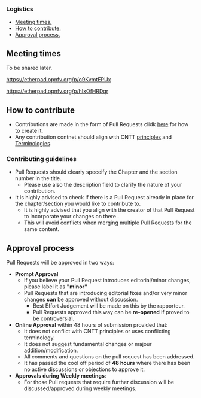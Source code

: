 ### Logistics
* [Meeting times.](#meeting_times)
* [How to contribute.](#how_to_contribute)
* [Approval process.](#approval_process)

<a name="meeeting_times"></a>
## Meeting times
To be shared later.

https://etherpad.opnfv.org/p/o9KvmtEPUx

https://etherpad.opnfv.org/p/hIxOfHRDqr

<a name="how_to_contribute"></a>
## How to contribute
- Contributions are made in the form of Pull Requests clidk [here](../artifacts/CNTT_GitHub_Technical_WG_Process.pptx) for how to create it.
- Any contribution contnet should align with CNTT [principles](../doc/ref_model/chapters/chapter01.md#1.4) and [Terminologies](../doc/ref_model/chapters/chapter01.md#1.3).

### Contributing guidelines
- Pull Requests should clearly speceify the Chapter and the section number in the title.
  - Please use also the description field to clarify the nature of your contribution.
- It is highly advised to check if there is a Pull Request already in place for the chapter/section you would like to contribute to.
  - It is highly advised that you align with the creator of that Pull Request to incorporate your changes on there .
  - This will avoid conflicts when merging multiple Pull Requests for the same content.

<a name="approval_process"></a>
## Approval process
Pull Requests will be approved in two ways:
- **Prompt Approval**
  - If you believe your Pull Request introduces editorial/minor changes, please label it as **"minor"**
  - Pull Requests that are introducing editorial fixes and/or very minor changes **can** be approved without discussion.
    - Best Effort Judgement will be made on this by the rapporteur.
    - Pull Requests approved this way can be **re-opened** if proved to be controversial.
- **Online Approval** within 48 hours of submission provided that:
  - It does not conflict with CNTT principles or uses conflicting terminology.
  - It does not suggest fundamental changes or majour addition/modification.
  - All comments and questions on the pull request has been addressed.
  - It has passed the cool off period of **48 hours** where there has been no active discussions or objections to approve it.
- **Approvals during Weekly meetings**:
  - For those Pull requests that require further discussion will be discussed/approved during weekly meetings.
